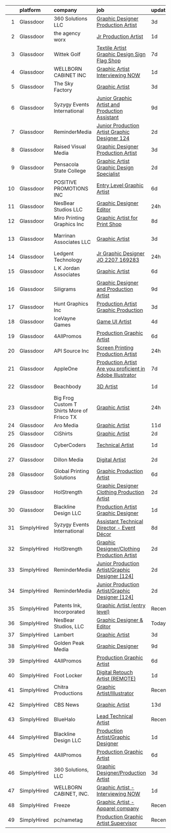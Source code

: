 

|    | platform    | company                                       | job                                                                                                                                                                                                                                                                                                                                                                                                                                                                                                                                                                                                                                                                                                                                                                                                                                                                                                                                                                                                                                                                                                                                                                                                                                                                                                                                                       | update_time   | location              |
|---:|:------------|:----------------------------------------------|:----------------------------------------------------------------------------------------------------------------------------------------------------------------------------------------------------------------------------------------------------------------------------------------------------------------------------------------------------------------------------------------------------------------------------------------------------------------------------------------------------------------------------------------------------------------------------------------------------------------------------------------------------------------------------------------------------------------------------------------------------------------------------------------------------------------------------------------------------------------------------------------------------------------------------------------------------------------------------------------------------------------------------------------------------------------------------------------------------------------------------------------------------------------------------------------------------------------------------------------------------------------------------------------------------------------------------------------------------------|:--------------|:----------------------|
|  1 | Glassdoor   | 360 Solutions  LLC                            | [Graphic Designer Production Artist](https://www.glassdoor.com/partner/jobListing.htm?pos=128&ao=1136043&s=58&guid=0000018224b3621ea94cd9f31579ee24&src=GD_JOB_AD&t=SR&vt=w&ea=1&cs=1_ce5d5216&cb=1658473112464&jobListingId=1008012371190&jrtk=3-0-1g8ib6oit2jq5001-1g8ib6ojfjijj800-f4c49b702624eefb-)                                                                                                                                                                                                                                                                                                                                                                                                                                                                                                                                                                                                                                                                                                                                                                                                                                                                                                                                                                                                                                                  | 3d            | Remote                |
|  2 | Glassdoor   | the agency worx                               | [Jr Production Artist](https://www.glassdoor.com/partner/jobListing.htm?pos=123&ao=1110586&s=58&guid=0000018224b3621ea94cd9f31579ee24&src=GD_JOB_AD&t=SR&vt=w&ea=1&cs=1_b3073b8b&cb=1658473112464&jobListingId=1008017534091&cpc=F41FEAB56D215062&jrtk=3-0-1g8ib6oit2jq5001-1g8ib6ojfjijj800-f7d5b078e3191f5a--6NYlbfkN0CNOKpjDIEH11s39GTuUki_mvxNbnX5BtDlH5CMrheAnKze_5JrwQ4joDkGUDohP_QenBGG9iyKQ8elCZi343itpXAHpPNjYIsoSHDuIRTlBl3xYNxtq8UTip58-CtpQYOqYENdTmKu3RmxJ79q6Jz4uzQrtaBIXrvHYnnuQY2PuUEDJqYxpl7FndRNJSqgAkD0hCjgF5HmtkDYkF7u0Pf_KVJAU6Ga6bZrJcyGiRacTUgEqS6tjpi0GWVIWhFSkofIVE7S3Q232u85IbFcnKrOOOFmxdsG9-XgzI72H5URi5n-mVTCUBzSYvAEIZrne-q4or5ykBTXVYfn_lH2e_rVLgzpCZiOFVbctzs6YwbGhrzlQ-TDM32rdztEe5XH8l16mjJNRWZPsWFVqJ0R6SCjorANgSgEpQmimRncvXdbghU__LF4K67etIptd-2_6R_LAjhFwrNr2_Z8r1W6sgH_-dCSX6rd8szklg97wDsdZKvLdIqPOkVBuXIu3JLlqPY%3D)                                                                                                                                                                                                                                                                                                                                                                                                                                                                                             | 1d            | New York, NY          |
|  3 | Glassdoor   | Wittek Golf                                   | [Textile Artist Graphic Design Sign   Flag Shop](https://www.glassdoor.com/partner/jobListing.htm?pos=103&ao=1110586&s=58&guid=0000018224b3621ea94cd9f31579ee24&src=GD_JOB_AD&t=SR&vt=w&ea=1&cs=1_f7ac4b38&cb=1658473112461&jobListingId=1008005831387&cpc=59DF70BB7E75A6DF&jrtk=3-0-1g8ib6oit2jq5001-1g8ib6ojfjijj800-992c8723777ec5b9--6NYlbfkN0Af7IH--f52cTUDwFMUanxXcd3NiV5wYJyzlyk1G5yREYcHNsx28vaP4liTQMowwOTqf-Kc5sDHJNBP5Kzoire-XtBzx2UkO3FQlxOWSrJ5L1Zhli1IYJ_z_bRkPwZFVhPCdaTcxDWWq3jbHsMrRu-fwSaRlR4Kp23XxZBbG4Q3-ohDZhSnED3JO-G7Fe4AZ_GuNSYSvksUQbqE8jDGPVGSupNpnxWWReNdc0xZIUA0h4pUscN7VW4W8kGf5yT9cKlDkUEebcmxdQgjjOYW35OLK7FHDD-SeSzrHppbuoujfRXKs6atzjsuZInck5skaiRRSH1Bx3aLT1dhlcW1HMeNCgBSwhTU-HkyQxS3Rnkj7nKefmNydLo19HQ3qPZx0HWFxy08Yt2UEdPT-oW3FqBwLCJJ8aPFRn8Ot9lbuydjz_8SrPKkCR7foAU1PVCJDimpSRtkUKITuCDLn2iHOsa28M4skbW8oNod6FvwCYHWq3eVrFgG3wx-k53Ampcu0fCtGG0xQTymIGvAFEjHoF3of6F3EYKH5s8%3D)                                                                                                                                                                                                                                                                                                                                                                                                                                   | 7d            | Elk Grove Village, IL |
|  4 | Glassdoor   | WELLBORN CABINET  INC                         | [Graphic Artist   Interviewing NOW](https://www.glassdoor.com/partner/jobListing.htm?pos=118&ao=1110586&s=58&guid=0000018224b3621ea94cd9f31579ee24&src=GD_JOB_AD&t=SR&vt=w&ea=1&cs=1_106ffbb4&cb=1658473112463&jobListingId=1008017552221&cpc=9DC6E4D8324653EE&jrtk=3-0-1g8ib6oit2jq5001-1g8ib6ojfjijj800-1847472463b781df--6NYlbfkN0AhkjNy_Xj15MaJT8SEVZ_cPLF5-iMt0WSLYnUgPquIKLZkf64LcCBhO6pe0Zxwsq0rnfcOMMPAOY6gpFHejSFos_A6OgFD4Epv7rL0UYgr051P9GyongRzFBdFh3SYtAfD8y0NmFOv44G4sCE4xzsWaLGOJQ25YJOiIhw5bp2r7gOF3HK9pQdhR1fpmSD2NU-6Rbue7vXC2pXLpCRbckEOPjoJg0um1MyFwfOJkv6m49EqrOR2htrKlgBrIj75Kolx7SpmY-uPTmhPBP7yRTSuwyrM1fmj4ip6OVK0Ke4SjfrNUNKFXTTvoGFe2kIPylGxLyS6xlR4tisLbqOnrKp4iOIWnJKv-maI9iFqp9pyPPem4Sw7FCh_umlbbJFKAdsMukizgU_GSjy0BjIMHHVvIatK4L8TyjghIP3dhQWyIkcflOoDDo_DYvP_IyvK8Yc5hYWNUBfLqwR6jlOTylYQ6C1rsHaBSslnQqmBwxQbiLqlwA94h8mJOWZqxdD6o34%3D)                                                                                                                                                                                                                                                                                                                                                                                                                                                                                | 1d            | Ashland, AL           |
|  5 | Glassdoor   | The Sky Factory                               | [Graphic Artist](https://www.glassdoor.com/partner/jobListing.htm?pos=101&ao=1110586&s=58&guid=0000018224b3621ea94cd9f31579ee24&src=GD_JOB_AD&t=SR&vt=w&ea=1&cs=1_d6cde7ba&cb=1658473112461&jobListingId=1008012115810&cpc=B5F6D74B4EF69A07&jrtk=3-0-1g8ib6oit2jq5001-1g8ib6ojfjijj800-a8fdf294f412da8f--6NYlbfkN0DAwgduWqBP7ymGN-lTADpinz2i-23XbRAyg5ywqS-MDfYRIU0B2snNffV8zPMQCFOZ0MTHs0A7nnEaV8Ga8q_wflRm0RZO1nrMvg8SvKunCLEycFigDJzZfxZwP0_gCkx2HGyx2T8eL3q4LFQAj4e2yXr80ACd2HnLvr3huSOpUimef9Pp0o4pVsU9ocDHI-56_kInDk3_75l7Z7Zt4A_U372cLPPUc83gQ3lHEe0B0PWWXdEGmla1xFLeWwPJt_943LXTH2SpckNen2e5eCQzaeesSUQ5iahI8weeECQMo9DOfnoW52IWTHKxiS6osXY4Dj0DXOLEimm-I87fnEurX572ulH-BnqWMVFsSg6OBVA_7_zlsFoudrj0bSKYiFtNil6O-pbAwRRFiADt4RmuHDvceaGuJYgskFauX76qCMgIX3mKywC73b6cflvUXLw3w_Y9ip8vuOwIIAmMaYY-Yy5eBxUuB5GdMfQHyKsidjIh4UbgfiXSbhEUbw14X585H1Ya3Lxl_g%3D%3D)                                                                                                                                                                                                                                                                                                                                                                                                                                                                                     | 3d            | Fairfield, IA         |
|  6 | Glassdoor   | Syzygy Events International                   | [Junior Graphic Artist and Production Assistant](https://www.glassdoor.com/partner/jobListing.htm?pos=112&ao=1110586&s=58&guid=0000018224b3621ea94cd9f31579ee24&src=GD_JOB_AD&t=SR&vt=w&ea=1&cs=1_d2ed56e8&cb=1658473112462&jobListingId=1008000529499&cpc=723ADC3DFE402989&jrtk=3-0-1g8ib6oit2jq5001-1g8ib6ojfjijj800-2e73247150be68bb--6NYlbfkN0DAqrE0ubcd1i61l-uBTtouJ2NQ4lWg7PeDLWwMGm-v8r0Urqffh4se_blAJTipohOrLJ1mLfKR62RYD2YWPA9v4nbGP4NbViKGrbsAi9o8c5qINUi8Y_D9cCMcgnEL9DMowwB4vSn5L5tPddvRPD__nFDoPQ0YVSXCeueGBd1KLY1zCTKr5Y8mZuq3Ifp8PZPjrA060l5OTkIPLQnpTvu6YMoMBUxu6cPFbOdtdOJKkzEWIjDRaFk48Ip02hi-xYeFGAEr0ynL6vYRSgTdJlwkd2PusCwzo-E-SqI5KAJ8JKUHT6V34EjWxw6cdRxaUShi8EENsADWoi_BujnXIuxQid-b7mZe_7WPIhLK7Z07Rg0b2xjQjgPIIF-pj7rjp05lF2cnheraNMsm50btegBP7iIlAcHpq165_MPq-BJDyRMjXRH6Q5khf1sHpDj0R6bDejhuk5kE2g-9eCY1KefpTOijF7b9jl_4dlPn6qyA4trb7HutiQbardWmGaZ6ykZ9M8w-RFbbRFmUq6g1GgvL_HRwabwEisI%3D)                                                                                                                                                                                                                                                                                                                                                                                                                                   | 9d            | Gaithersburg, MD      |
|  7 | Glassdoor   | ReminderMedia                                 | [Junior Production Artist Graphic Designer  124 ](https://www.glassdoor.com/partner/jobListing.htm?pos=113&ao=1110586&s=58&guid=0000018224b3621ea94cd9f31579ee24&src=GD_JOB_AD&t=SR&vt=w&ea=1&cs=1_f12408db&cb=1658473112463&jobListingId=1008015049343&cpc=2CAED5C921A5F994&jrtk=3-0-1g8ib6oit2jq5001-1g8ib6ojfjijj800-483923777035cfd3--6NYlbfkN0BV5xWQvMmIkgUcdRWb7iWRWS4LnwJ0A4ASNg0KGqrukA_POA8ifgoOj7ZHGRdIKnJ6hU-Fy6hPRatKZ6qieiqvEvHj1oqrTY0pPiXCJ8Br1qXsme6Nkk9Pt9LV9bT_ahxJy2MUFPpA0rgFw3VAzODJAa2N6_q5OshETSVwVEzbW1JPJkimDcEuDGFDkUvGDcFCgN8nu2FcUzKgXnxRoMSNAoT0DJxlF2N25okkMxRUk0zkl7RgJhhmBJaDmMgDi2fUZMs3amrGqRGELvaJSKpLspBvEQvacwRocbh411vLCBWNsxPJPsMC614kce2EM3jcJv5T-M9YOeXAHyEJQAmcd1VGWuYK9StZobt5vUPbOv_xMbq5kSDDvqlH4jE0DAKbpd25KZ2E9dS6B_OKsGyytWLG8jqKZDCXJxJb4lnPM1rRpT1vOUnmZf-YMWO5ooNnA-xbcbUI0i0befuqMJbSjXRV2IpEQH2jza1tLY7lb6W9LEuPEjsC4lFgxUKjm7KV5gU1a7H_yg%3D%3D)                                                                                                                                                                                                                                                                                                                                                                                                                                                    | 2d            | Remote                |
|  8 | Glassdoor   | Raised Visual Media                           | [Graphic Designer Production Artist](https://www.glassdoor.com/partner/jobListing.htm?pos=104&ao=1110586&s=58&guid=0000018224b3621ea94cd9f31579ee24&src=GD_JOB_AD&t=SR&vt=w&ea=1&cs=1_48584a99&cb=1658473112461&jobListingId=1008012257259&cpc=71532419B2302243&jrtk=3-0-1g8ib6oit2jq5001-1g8ib6ojfjijj800-f8fbddd790b09fb9--6NYlbfkN0DZZww-p_mr8GWlqIRBY21Wjl_Fk3kglyx5_HcxykVqwaDFSJjVlUl4zf-BvM4Ec2u8v8LXSAik7q1OjNsoXLbL-O8ohJdudOSPptkdfG2dyWjkMA_WcA9O2ae17g0Ebk0hPAM5iwwWlovXjHv8UWMyogo_WdjyGdPEXw5SgYmfsKasR1kTTKnjgavSSbQcmXc1vsUAFte70v5_lI4R5sSNfSXQihph8JItMvn5w7h38v985yRuQV_FjOVNxNUsvZMT6pW7MxFBGWhcUqK-o-C1yXdxl4ryyMeuJjnEsTvQwF6-7hDt95sSDKGX2qiFIbqosTqfPtBUF5ENFC2Clo3_1m4Cgsu7NH9AJsr4pHEsY18VhR22wW5Eu44e82Psxn7j52smzZegJ00G2F7q6XVU0SnSl2MbHJpweCIVB_xuQhkpYkcFM7yg2vM2mR3P426ncUC1tKBOrH6vDJNqA-FIqw1nQKTc-vN_9Ipg03LFdy93-l3_VfD-ddtWkjQtEMiM8VNhipEeXw%3D%3D)                                                                                                                                                                                                                                                                                                                                                                                                                                                                 | 3d            | New Orleans, LA       |
|  9 | Glassdoor   | Pensacola State College                       | [Graphic Artist   Graphic Design Specialist](https://www.glassdoor.com/partner/jobListing.htm?pos=109&ao=1110586&s=58&guid=0000018224b3621ea94cd9f31579ee24&src=GD_JOB_AD&t=SR&vt=w&ea=1&cs=1_cd4ab89d&cb=1658473112462&jobListingId=1008014269685&cpc=4050D81B60456B41&jrtk=3-0-1g8ib6oit2jq5001-1g8ib6ojfjijj800-f0a499c2a47508f8--6NYlbfkN0BrQ8kbDnA2Z24IGF5ZG6_ba3EmzzgM2IByfSEm5EJYdRvdefjw2PHzO3jIGd80qrPymbHMT2xt26xqXg161hnhkti5W8F64xMTWgUKiuaIhZ9uaed2qMO7ctb3qkPBnA_0fHMXGzXX9kVtfekH3bd9gra8Ck6AcIO6Yn0-Sk9Na_nh6KekC0NEJyFfEKPSt8uRAZRgE9xZSqk96x6gPd-X8QYxTHE6Ou52_xg6eC1ITCZZI2nqbq6mmK0QRKtyEKWGqXPymg2nRf4IbBRNjL_vFRAza2HhEkBO4Kz7xGkqpdg19Uy9bzXihA0VIb-cmQxAsE-UVFSR9iT36-lZBCUnwblusPDtnZyzIwdEAMySjA6-mpNno0C7RYZ55y9t-mxE5D4I__feDKsfkabn2tc9KOAy8NMS9aoupeBUiXgPFIGPKkFXLRhhSWkKbT8VUBN5dOHXOsvmQ4GyjGHJ5nEVvVR49yzjZX8phUIMzIWg7xCgpLO4TzXYXbIgfTlhZr1iUA4IX75YDA%3D%3D)                                                                                                                                                                                                                                                                                                                                                                                                                                                         | 2d            | Pensacola, FL         |
| 10 | Glassdoor   | POSITIVE PROMOTIONS INC                       | [Entry Level Graphic Artist](https://www.glassdoor.com/partner/jobListing.htm?pos=107&ao=1110586&s=58&guid=0000018224b3621ea94cd9f31579ee24&src=GD_JOB_AD&t=SR&vt=w&ea=1&cs=1_4dd3481a&cb=1658473112462&jobListingId=1008008432789&cpc=632C08DE5A4EA969&jrtk=3-0-1g8ib6oit2jq5001-1g8ib6ojfjijj800-98b47749266ed3dc--6NYlbfkN0BxkLIcfe0oqaYINownie861a0BJtkzmJW-WyGv8J0JYLPI_pkCjhnMU2Sahv1K28tUy9OoKNHnn_mzEpIJ1ihvUIFFwpimNg8RAwffIBIg8QHjMblIN2KKLIvsHVW-qDud3XsDEpPRfXwXkVIrxTj7pZAuN6-DFQNeXQ4AzUle0ydCJGPmBxMIK6VFk5NWnXs_PESr8YboQARWT3sDuStMvcOQHQCuegJjPXjZFOshSk_4TKAVIe3CSIOPn0fMFoxbvWXTgOuyu4akrNBECXqi1ho4MbpOV2_WhdSwtYoML_E5DgjGenYi3AkWDscylFkO5s_OGXFitmuojtoi47e6XqdOXJhzFAiuk6_YkpZ5aY11MKcOCGUkFshbUovisWqrEnTe5gsz7Y0RJy_qO8J8091as8st8fWVXrsuLDTuW3yDJhrmznbX4wA5lKaIXN-LZoZySI0XIpoQd1OO3V-H_Ft1LHuiQ9pRRqqFKcgNEJdG5Y-IVkpz_dJRYJGCxtoxM7uFaETchQ%3D%3D)                                                                                                                                                                                                                                                                                                                                                                                                                                                                         | 6d            | Hauppauge, NY         |
| 11 | Glassdoor   | NesBear Studios  LLC                          | [Graphic Designer   Editor](https://www.glassdoor.com/partner/jobListing.htm?pos=117&ao=1110586&s=58&guid=0000018224b3621ea94cd9f31579ee24&src=GD_JOB_AD&t=SR&vt=w&ea=1&cs=1_b62ff2aa&cb=1658473112463&jobListingId=1008020256474&cpc=4B86475FAF393599&jrtk=3-0-1g8ib6oit2jq5001-1g8ib6ojfjijj800-1e5af4c813ea2edd--6NYlbfkN0DLWr0FuvwmpNY589ecXM0wpB-l41nBtAe9mv-PvJGiqdi_OSCHK_pe2DnGv6FV50_eMg655y5Gp_5EPzou3aR_CnppiEl3_9P1krEO6fbDA8gb7w-ExX5BIoP6Q-2OCMvt0F0-FCYbPBX3RdfIUFYcYb19-kYsy3o_ZiTdKO_iQNhsnBLITIJjMN4Yc4Gs-cNZ6-iAjWbUYHx8Rt2fkFVhUe7rfQ6pIn1q8xSNYxVQaq9DeHYgOb8n0mmVkhnb-Q_P4Mk0Wgk0quALp5QgGyC8hPD5xcTjA90HTURBxmdmhzNiE3OOZTrgpiXNUQ5sZSCdtn2GwZUqheUh-MZ7vUExtlk80wSHxzu3hafz6bIGILElHPO2Mu-3Oh-J-LYnHwYbvX-6lQY_Xbpij-YBXqUiuz8uIqVBzUXHooQjxqqN1McA4eKFH74HiHsUVcwkYEqCSJbT-eo27AkN2frS5sSXf49xwl6z2b5ajSz9dOOc8VnyQOS1cyryynRQ4I-hu0c%3D)                                                                                                                                                                                                                                                                                                                                                                                                                                                                                        | 24h           | United States         |
| 12 | Glassdoor   | Miro Printing   Graphics  Inc                 | [Graphic Artist for Print Shop](https://www.glassdoor.com/partner/jobListing.htm?pos=108&ao=1110586&s=58&guid=0000018224b3621ea94cd9f31579ee24&src=GD_JOB_AD&t=SR&vt=w&ea=1&cs=1_435f13ae&cb=1658473112462&jobListingId=1008003854812&cpc=76BDADE3D6D9A820&jrtk=3-0-1g8ib6oit2jq5001-1g8ib6ojfjijj800-9b308361880fb345--6NYlbfkN0ASengVqiwM8dEeVIsxgwk2tMAcv6wZZlNtE4BYC8cWqI6DIh6MAS-gLEo-FOBTI0tFhbI4F9yYG9mKyL2iDnwPhnqAYNQJLYF7QMq90shvXZ-DgfrzRnkD3Uvq_THNZlJlqf7YZ9voPiC-oenKZxvj0YsvpjqHjQnOk8G0A0jto5Apq6n4AACle8DbCx7_hDI0UUwulPSvEYw26UgVi91Jc4ivx5j9taL3_AsQVWcihn44MlrmqI5rDeBe2LD6nxAzfrL14QYw8NC9AyDsdI72vDs5ojgg69681nifzoVFY1NUdhtH96LutwygzQrlmZwowBTUJiUuunCtBoqdsUNTu1qTRTleFzEsqfRGEzHwuYrh6SfCRIRfxOev0JMLPkXBRvvMTFniV5xxLYu5mDrMAGCK6RX8HhBQN0P08dumQy1TD1QjhEwqNJ0144o_4t43fL3qVceSlFhbYOi2-D6f885DcSa8RLCdBwQ1_BhHpc_7gTWo_8kN2N3z-HpIkGk%3D)                                                                                                                                                                                                                                                                                                                                                                                                                                                                                    | 8d            | Hackensack, NJ        |
| 13 | Glassdoor   | Marrinan   Associates  LLC                    | [Graphic Artist](https://www.glassdoor.com/partner/jobListing.htm?pos=102&ao=1110586&s=58&guid=0000018224b3621ea94cd9f31579ee24&src=GD_JOB_AD&t=SR&vt=w&ea=1&cs=1_b4efa9db&cb=1658473112461&jobListingId=1008012020160&cpc=FF950A86FEA5DF54&jrtk=3-0-1g8ib6oit2jq5001-1g8ib6ojfjijj800-d0d3145089aec4e2--6NYlbfkN0DzaDHVbxJ-LJZej0v9fk4K-FwNocoxjQ_zxp68kPBvcgR9UG8IK_m_cyK7bRibnjp2ZeZUK7QwJwDsLm-I7t4pQC942T1US4nsZiv1UkpE5yWyI44klmBesQxSm8EyHN-tlhE2QJaoO_1-1QZVqzIvIo-NqbOSGGZYATFrEbFbzGARjqiOJyO00RW8TmvCwvvizFvGCnJEzmrmg29uqDc4aZKWfqrP1gYONQx7jP-LnMYPZYm5qz0MEuYDYidLeujfMbi-KWac0jnTOcbM3_qBgjQFThNQlZjVw-Z4NXD6PKhRxXE5VSN59r8WURPW_ErtXWGWk1QtVH-MI2KS3YRHa796lk0eeCRop7-D1F8sNIf9bEfbdAujazZMAcermcrhz-hmI4ISyi0jshw39fvctjmF2WsKzBXHrXIrVGHTTVZ100mOvQeWVElODz78LAkChkhCVnKECZ4YF7bOu8_mVxLeAuZYb15IlsOZIQ1oSzJUVtPevgYMSYYjU4qORi_vOYRBlrVNEg%3D%3D)                                                                                                                                                                                                                                                                                                                                                                                                                                                                                     | 3d            | North Kingstown, RI   |
| 14 | Glassdoor   | Ledgent Technology                            | [Jr Graphic Designer  JO 2207 169283 ](https://www.glassdoor.com/partner/jobListing.htm?pos=125&ao=1110586&s=58&guid=0000018224b3621ea94cd9f31579ee24&src=GD_JOB_AD&t=SR&vt=w&ea=1&cs=1_43a5d1d6&cb=1658473112464&jobListingId=1008020011438&cpc=9908D8D4413DBB8A&jrtk=3-0-1g8ib6oit2jq5001-1g8ib6ojfjijj800-0c9d824ff1f539d0--6NYlbfkN0BhfrGGbcblirJ0_oD-V1jJ9SBvie1turFDKTAe6KCgNxcglQf_GDNs19Mxti6n_SpG6kWkTAPOP-y5pi9QHxxuTlMPuAQAX7yRD8SmZBSYZXronnT4fNhGWoszvIp_6aZxwSjveuci1UE5s602Icy8320mlRy0wC2si8AD03ZNLl8MMS-86tbWMuMml4R6ZBao88J5GixF7UXjUSQMD5QyP05caEPwX5gVF8TUjlGYd44uyFRbu9oQpsArYzNFmB7XjA-TKkZDfdSkzwcOJMILX9692uB7h__Rl1ySbzccPFA5HdWPvSRWYBVslgHIz9UfWcrxodFoS2ScIAtYWFo4fhI76T8pctpzgiAeHnTrd_QhG84V4EsD4mhOUps13u6QQw68HwvPHjTQkB2qATY54kSJygIfBIqa621iO8BnDEvMryO3QRxGoXLOpXbs2QUP5ogw4MKy6OIiHmlmKYdgOMIasVzIL9PHCa7mM-xC_g7NY98TduM2CJWLZpWJ9yr8-DtfvvXwax8gQ0ja3J7E2p9HdOgSldKtmkceu5sMAFHltmJhpbY5tOUN-h05yyENcz6A7-NcYwBz44tk8TLD5THqo8oqlcM-UiHcsWY3GWTrueU67FBfFcPpkBmyJ1_ZIax1qxfEXg%3D%3D)                                                                                                                                                                                                                                                                                                                               | 24h           | San Diego, CA         |
| 15 | Glassdoor   | L  K  Jordan   Associates                     | [Graphic Artist](https://www.glassdoor.com/partner/jobListing.htm?pos=121&ao=1110586&s=58&guid=0000018224b3621ea94cd9f31579ee24&src=GD_JOB_AD&t=SR&vt=w&ea=1&cs=1_1f5dde51&cb=1658473112464&jobListingId=1008008404175&cpc=32EE424DE2B657EB&jrtk=3-0-1g8ib6oit2jq5001-1g8ib6ojfjijj800-db9c8d5f2147cb06--6NYlbfkN0AmReILFrtWuHQzncwTmAhnmQih-Wc3-Tktd5NFj3vaA1d4bVtKMqDDQv0GuqzocI3O-NoVyfQFpPouipiz7IamAQ83IDUyTX_e10mvSLSX44VuqFdvSO1_WPYKdeJZzeojA4K075HlwncFPn1WDG_aOnwmdSlOxN9KbizFaeI_P_WeFC2jsMUT-boWi-_A4WKNCQriV7-vqTNgVNMudb-6K6TdUY-Pqg_BZM36xUAMO_bXtRA_MHr6EGhvEkrTw4W1ZpblyAOcdwNoQFESguReSZOnhRB84T1hGZB-kYVkKHSNNXU7Ulc95vmZ6of4Ecx22J7s0PLuiBrwOToKPr-7f-VojyCThkd6Fw0AScBv4eYTNItTgDpoDyGetSe6fh6xBfwWr9AACgIH67r2ZZXmEG6g4uCaC9aNtmah-O4cqF7mQZRmlrW98w2KK2KqePj_34rwpLzivcpMiC3nyXK5abJ-2VbIce265YtLWUaquCBotwgcquQ4)                                                                                                                                                                                                                                                                                                                                                                                                                                                                                                                 | 6d            | Round Rock, TX        |
| 16 | Glassdoor   | Siligrams                                     | [Graphic Designer and Production Artist](https://www.glassdoor.com/partner/jobListing.htm?pos=120&ao=1110586&s=58&guid=0000018224b3621ea94cd9f31579ee24&src=GD_JOB_AD&t=SR&vt=w&ea=1&cs=1_24fc631a&cb=1658473112464&jobListingId=1007999924313&cpc=F4EED0218A761C36&jrtk=3-0-1g8ib6oit2jq5001-1g8ib6ojfjijj800-b9b8bfbe1b9dc611--6NYlbfkN0D_KRozbKJx95I3LRYgbj09bqBDFeyQG4s8tCOB31p2DMC4ILjZAmS8JFK5axC6ktHbN9yPjyLoagJKGjx-nMZaW8WFK-9ClXrQc1LFVHkrD1LBaGhZnubpqeFmhet5kHPXwznaVO58Rf8Ln6yeS72Ez5yKPfR1_l0nYLzVW5Pd5-JN53-KcInomS2pvhBdy16jsWK_DnCyG7nYl7AKjtHrNjEi5NGLIUJsjayQ6g67aHOzh6yjuyueGb_BB6n4hDX-3o44mGfJrfBehkCUs-3KCVrW6plgMd4DgL6nu2pZvSrV3F_hprNekEAYpARqeClHlfZ-0VlCd0-be6tUTQKMR4hy2WuyApJR-3TUnpaLqIGTBMSkl3Oc1o38fEUAa5eer7j6X_u2S18wNsTgtsydvhmLF093a5yfg9mU7jm-ccYn_2KYtmLgA90stkiOLTKMLJYZSRr3gSSrxM3_UjsbIAP9cLz1wEwLcv3DrHSYv7CMeAxHU3uc6oR4mnPpZsWHdKJTuQx53JZsoNvagEl9)                                                                                                                                                                                                                                                                                                                                                                                                                                                         | 9d            | Concord, MA           |
| 17 | Glassdoor   | Hunt Graphics  Inc                            | [Production Artist Graphic Production](https://www.glassdoor.com/partner/jobListing.htm?pos=106&ao=1110586&s=58&guid=0000018224b3621ea94cd9f31579ee24&src=GD_JOB_AD&t=SR&vt=w&ea=1&cs=1_11aaee1e&cb=1658473112461&jobListingId=1008012087588&cpc=8CDBB1EC89CF7160&jrtk=3-0-1g8ib6oit2jq5001-1g8ib6ojfjijj800-373f3245f1041ede--6NYlbfkN0Bqu7Ztqn5X-aBEyVwJJIamyfX6Q_oR9HkxbF_uT610E5x1uLuLERDTC_CoUciGVA2ljOaQNnc6_mo5MGCzKj9gLWQj6r7-YER_4gm5Z8jBZsXXe1UrBCH3u0a2oFnqHOEif15cNEX9u-uBeS48UhJfKDNHGqeZs6wTbclL18jcMRbJF6nCSjO0T2xBIKfadgOCF4Igo_2ZAN_Y16gdwdVWpLq0vJ-DBwfBZ1A3L0_L4fxyNQIXBmwQrbb7q68EYKcCqDJ7S-h1v0XbwHtplDKPqzE0mv26A6wsUYizevLzwI4lHSbp4hQP1mrMIf2Ve2pOmHNyIZ1fFxW2ieKkGKigVL61zB8dcyjKBkyE-wWS75XBfjt3lamy9JnglZ3GqqtZIdSMwMJmkbMHDzjStoKwhtHU6U8N_J3hoK3dE3bHuJcDIgot2Dd34xA6Oy2E11TEvvkTj3okHa8GsBTF6dEGTBABaybzZ78K3NFmoizXAjgDxXW1bywBrRS0C5fQ_VP45Uq-a7B8Act26h1ldrpp)                                                                                                                                                                                                                                                                                                                                                                                                                                                           | 3d            | Derwood, MD           |
| 18 | Glassdoor   | IceVayne Games                                | [Game UI Artist](https://www.glassdoor.com/partner/jobListing.htm?pos=129&ao=1136043&s=58&guid=0000018224b3621ea94cd9f31579ee24&src=GD_JOB_AD&t=SR&vt=w&ea=1&cs=1_16ccd357&cb=1658473112464&jobListingId=1008010939116&jrtk=3-0-1g8ib6oit2jq5001-1g8ib6ojfjijj800-a4580d4e6a89142d-)                                                                                                                                                                                                                                                                                                                                                                                                                                                                                                                                                                                                                                                                                                                                                                                                                                                                                                                                                                                                                                                                      | 4d            | Remote                |
| 19 | Glassdoor   | 4AllPromos                                    | [Production Graphic Artist](https://www.glassdoor.com/partner/jobListing.htm?pos=115&ao=1110586&s=58&guid=0000018224b3621ea94cd9f31579ee24&src=GD_JOB_AD&t=SR&vt=w&ea=1&cs=1_c6c8db0e&cb=1658473112463&jobListingId=1008008282883&cpc=723ADC3DFE402989&jrtk=3-0-1g8ib6oit2jq5001-1g8ib6ojfjijj800-9530990c6e828156--6NYlbfkN0BuZxNCXsXexcmShFdB2Rm5N0YzfKSJc3x8W6AKbsF_iTTBkMngDQnES0mFaBsIkZCSovin89mNR2L0H5TvJgmQZMCjJ-I6a9KXBxPYyfapSaYgnhE2PODh6c-LlhwgUirOwW7PhIhiZox9OpPHLvxWi8q6BCnyT-iVNo96e49fh-CcTYA-pXLyaV1QHjcmzGIwYnouhcCcBj9ERm-fXV8RmGDQ1jk6BR6Ds5hdY2bOk7TprIHNBYoBYZmO3V_qloJvjoX3C8FN4f7MxL04uXKs-kI9VJPEQuL0J6S8o4-yndYH2I8P8b5d51aQD8PYCu6HYZYYQHzA7hMkqkw2KsLid9wfTyYbqUeIyLYA68MeMDezOfOSlHGwcIzb1-R9Bddv6lOZGpW6T-OZ-YbXp5GhGxe4ilWKvs1xoofqNPVa6sIFhhIOM8Wv_4nX4ni2qrsLd7S5vKEF9psODcyAJkyMb4Wmp9gQpPnZcRw8luQa_lgfwkOZ0cMqIeb5-NVJM_0%3D)                                                                                                                                                                                                                                                                                                                                                                                                                                                                                        | 6d            | Essex, CT             |
| 20 | Glassdoor   | API Source  Inc                               | [Screen Printing Production Artist](https://www.glassdoor.com/partner/jobListing.htm?pos=116&ao=1110586&s=58&guid=0000018224b3621ea94cd9f31579ee24&src=GD_JOB_AD&t=SR&vt=w&ea=1&cs=1_220b1683&cb=1658473112463&jobListingId=1008020328084&cpc=82B3195DA92CAF92&jrtk=3-0-1g8ib6oit2jq5001-1g8ib6ojfjijj800-39cd45c1e6f5fa63--6NYlbfkN0BMisYtj5vpt55ZtMobOnzf7sTmiC6BAMYpGm76dQQHjXsM7d6nXsfNS566KDgdNmoi0oH5KxxPaNrMvhxr5xsTnGDQFwXSEn-tPVKy0A5oZnwJFOszckNa0q6BiSejsHwmPEfhRdB5px1JB6FDFHqazyXZfuzbEdR9XwXGy3orRW5Aeg4TzKVMANGUERmO167N9LcoMXoZSzfrjKM7ziG5wOcvHmS-iGYGauS4YGg-lplAH8ligUwQNA28DMUIposNmolLzUDruIxCAZ3HAJNx-OZwEulOybYK_wk6tTtuLeZ-lJJb22PIiFZGWCyBZ3nVElraFdAHurB8cHGkSWDGf0hNbZF8RehIBpAWvkofi2Swe7qLAGcsQF0hAmuye18-bxkIETfMdEbCKE8-3SwWsGPmwHjtTC3Rxg7FrMVkgV-1xnkpkY78LU5t7Jqxaxt4BCjmyvyKyQB12J-wjtEY4uhIpLjTDYF2om3NeMMBFgyrvMSAZo_jI06HWoHhMt0%3D)                                                                                                                                                                                                                                                                                                                                                                                                                                                                                | 24h           | Lanham, MD            |
| 21 | Glassdoor   | AppleOne                                      | [Production Artist   Are you proficient in Adobe Illustrator ](https://www.glassdoor.com/partner/jobListing.htm?pos=124&ao=1110586&s=58&guid=0000018224b3621ea94cd9f31579ee24&src=GD_JOB_AD&t=SR&vt=w&ea=1&cs=1_141fc1e2&cb=1658473112464&jobListingId=1008006584734&cpc=8795CF9063CD573D&jrtk=3-0-1g8ib6oit2jq5001-1g8ib6ojfjijj800-8bf2dc6d082defd5--6NYlbfkN0Akmm0SHSm6KXMG3PLe28cvsql5ALZY-VGg2iXYcU3b0zh6zEVmEgPzBqiweCwCy2-Y0N37GApxDGkXmDSY_fHgj3xWGmSgJkWfqpQINsXM3D6M-9D92lkT5924dfLNcoPC30F_fFcOV4aRS7pj2AkavLHT60Jk6XzUp1ArPjObqqaMwN8TaR9NLYsZcyrlvNwpvMRYqqyHZNx254xGW3ELhO1z0ICPxiI90lQjDNVezNQNqljPhdLXP5VBhQuxjU76L2ZvYPyUXnXibjPsyj0ftmE2em7qyLm2B--DfXgh3fT4Z7sXhYeNFS2EuEvz8OB6k0MUw_bxZrnTYrWzJIQE0E4veU2EkoA6mYkGPi_SisOe8aNHUVqrrQwcT7pwYD6fQcQdhIIoHqaQeCtEiJruAyL9xAXL_Fr_KXbm9yLa8cDI280v0rpneycsZSlfcF5-t4EGOZQoqG7Nv5uYzy93OUjSpcIk853GWA34POI7_Kj-gh87YKvBSCzYdYj06QM-ojeyjgX4nmupyzSYB8vdQ3i6OFzZ69TPdvFuiJ_A0K3QVFYEmyA7KKBA6yxKxYE%3D)                                                                                                                                                                                                                                                                                                                                                                                     | 7d            | Oxnard, CA            |
| 22 | Glassdoor   | Beachbody                                     | [3D Artist](https://www.glassdoor.com/partner/jobListing.htm?pos=110&ao=1110586&s=58&guid=0000018224b3621ea94cd9f31579ee24&src=GD_JOB_AD&t=SR&vt=w&ea=1&cs=1_8c38296b&cb=1658473112462&jobListingId=1008017613559&cpc=45DC3EB807283E85&jrtk=3-0-1g8ib6oit2jq5001-1g8ib6ojfjijj800-97948771769694eb--6NYlbfkN0Al2hlF_s5GYOO9nq8WXaG6bym1zLAFkgBiQUiSvvwQ1eB6-y51zXSOiv4jFipYNEk3o6xb7vYLb3xPtH5GNMOT2t1k4NcIqnDUKxKHUJlCrf2FMy-tgKmoKFdjlzPrt7mb-E3DBigtVTo9RI2zhp5w0Y9b1GedRam6Uz0fYj2n3OXFO0L18AQHZXw6Ui1l-85ISMFOQKTECaDYvQslvulK2fDEZrRDIdjc3qLqiphHK0xvwW-1ucS-kLYVWijVD4LOvzTcnHsEjCw32mE2oR-2uWwQ4GfDz4fJdWyos0TNb4W0mj9GldvUhvObHg8oLUVInpfd1aEcrSUOkWGtul_Oh1czPx3bS_ttDwInzBOgOiIfV_y4ORCtVU_LyQ-NlhQPobi7tLhBKEcY1gv1KHBEGGtTrlMIn3wmK0uVcUE_j84-Mf8nfJHA8xukE-NBRctWUTbIDkI2yKn5kNKjn_Hs7xkmKpf7L-vWdaOkVs0wxegj3z_lYpajU52TsLZL7ww%3D)                                                                                                                                                                                                                                                                                                                                                                                                                                                                                                        | 1d            | Van Nuys, CA          |
| 23 | Glassdoor   | Big Frog Custom T Shirts   More of Frisco  TX | [Graphic Artist](https://www.glassdoor.com/partner/jobListing.htm?pos=119&ao=1110586&s=58&guid=0000018224b3621ea94cd9f31579ee24&src=GD_JOB_AD&t=SR&vt=w&ea=1&cs=1_409eb63f&cb=1658473112464&jobListingId=1008019815158&cpc=444700D72F2ECBCE&jrtk=3-0-1g8ib6oit2jq5001-1g8ib6ojfjijj800-247dde80f9cb8d9d--6NYlbfkN0BbEMRzxOAj7U_Km12dvMdOEaGriC2aJmzcsxZ0lI8PoDqpTS3i7nQT76Ns5hc5v-2F8sg72g5vT111xF1Q-AC8I9lQp-RFIwszoDOWnsrAohromd7fuuS6u_F9NYYsWbWzEwNdKB7M8-cPczDWjGI6ZraeDWWB6Wegv9aUT1h3YBHNIU990MU3SZY4DNCS5_RXh_bfTWgQa9mPjepqXK3t4XkxR76ZAf0YgsoJRh6vZT6YSkjPTzjO6nSCg2CEgHz7ZtZaOz-MhkvuO_RTzi7pGqMiPq2voyLcwdjuX42I2Wzmk0bpDH0vqx7heFB7sCBDffD6GQiB_-JhrIMSjVowa2SBITvk1XzOQLsip-mth4K6ys0T_A_PdslpHhRdBBMA-8TKAlS5aQPnoVvYCPtwEIRAwz4VIDESLi-qhChPPzs_m2VO0FuwR4wFGi2w2D-6lgStCOZkKIcmgirvnWqMowfqxOAw08YYk5JoirJflFELjZr9-biYTVHjb26PFNo%3D)                                                                                                                                                                                                                                                                                                                                                                                                                                                                                                   | 24h           | Frisco, TX            |
| 24 | Glassdoor   | Aro Media                                     | [Graphic Artist](https://www.glassdoor.com/partner/jobListing.htm?pos=114&ao=1110586&s=58&guid=0000018224b3621ea94cd9f31579ee24&src=GD_JOB_AD&t=SR&vt=w&ea=1&cs=1_52faa5a6&cb=1658473112463&jobListingId=1007995181669&cpc=C891152315FA1AD8&jrtk=3-0-1g8ib6oit2jq5001-1g8ib6ojfjijj800-b35fadad7f50ab7a--6NYlbfkN0A953Z9EfJZc5Z9y7Wb0NkuJO-5BBnqXCJSieP3bN3oT5bPCnx7cVWYZU4WcOfgGZu3ldGZ5obnUbkJH5KsQnH3TNPfct-VieO3lTzkVZi3BT-4zjgeApSVjPW8ZK04TSBGo5-UR5pdTgjEXgUaH-oLM-sgvjuKzpAkp3Nz1gBW3aEtBkZ2ill6mFlmJnyr-RE8OrjM2pL-1r89Y_XrcKUPbEyBeNtT7IuWlHpa0cYLiWw289kETOjuxYJrJtrmgU7_-AJukliV-mKTdaeOs-8XzWDNP0kbb8xE-pJUD3rre7bcZQ50ppV9jwSfsIrxRLDmFxAiUBMvZrSu4LUcYWgV5qqlUf9MJeNUtUmTw1Xl6expWSSYbOIj0V8YbMg88QO1k01tXz1bXjGbx0DZumqpjANPz9vJXgMFWG1ohLg5ddvWcwY2SLK3ohCPlEGBt5VBzmNpGt08ENx66nR4UPR4grnHgEAUwkZuuGmAaXK_8Vz20AAqdcOj)                                                                                                                                                                                                                                                                                                                                                                                                                                                                                                                 | 11d           | Troy, MI              |
| 25 | Glassdoor   | CiShirts                                      | [Graphic Artist](https://www.glassdoor.com/partner/jobListing.htm?pos=111&ao=1110586&s=58&guid=0000018224b3621ea94cd9f31579ee24&src=GD_JOB_AD&t=SR&vt=w&ea=1&cs=1_67b080bb&cb=1658473112462&jobListingId=1008014261534&cpc=70D6958B2CFB98E6&jrtk=3-0-1g8ib6oit2jq5001-1g8ib6ojfjijj800-e82c89b3d29f45ab--6NYlbfkN0A75Y3Uor3WUYPNvFxiSECexCKyD20yYAVUNrxdQ8OABlnfyzD_hONB3GIdazImZJ09chOVYwc3gNYC-r58N1MTQ1pLduqHMK_EZHlSNiLIo1X0xGQXcpe7AQkPlamue-k-x66q3blhQckEEOywoFUuSwD7n2Y-NKKzD29VuIf7YPMbQ_w0nmZtZE5ZXVYjV76mysA4Yfy2wZNDceIim7KHwYOR76L6siN1SvGMZ6AMQn-HL4waai0-XSyrgcWy3c78eZXrxePACWsgYDaOygz_uzhmz9iLDlGm7XNOuvXEbD_m2ECAOK9Yf8Vwe79CTQok3s6DO0E1fJFHTRsFhhOJKafmyDiExYjBX6AFUiBp4bbAw0JGcTEvCSefcQPvfJhnHvE33IaChrd_BbR_HS-diKA9bQVZVE3Qta3kArWImTG4a-QkZqHyp3lzmc-EdqaypauUK2xU53DP5JTH32geLFicsILRMHl_5teUIPcyLb4uAvvhob_C_U3TtWLSxVk%3D)                                                                                                                                                                                                                                                                                                                                                                                                                                                                                                   | 2d            | Elkhorn, NE           |
| 26 | Glassdoor   | CyberCoders                                   | [Technical Artist](https://www.glassdoor.com/partner/jobListing.htm?pos=122&ao=1110586&s=58&guid=0000018224b3621ea94cd9f31579ee24&src=GD_JOB_AD&t=SR&vt=w&ea=1&cs=1_42d46a1c&cb=1658473112464&jobListingId=1008017849599&cpc=FB7E4A1762AE5BEC&jrtk=3-0-1g8ib6oit2jq5001-1g8ib6ojfjijj800-b76285f1bff4b620--6NYlbfkN0CpFJQzrgRR8WqXWK1qKKEqALWJw739KlKqr2H-MSI4eoBlI4EFrmor2FYZMP3muM1MdiAdE_pXz3vRDtahuii5MPjeMTzgIMTgPTXv1MYdncqpkBdWaBS6FdrI5-psozGE2XgjnfIAXZofeyXLgwBMcsrZQlOcDhIrKPi-Ia-_HW1OH-cWwwqzj80OI7YUpyr3ZWJbFc-pBJ9UGJtepPKkMmhKEJcc35-6fghqvdKcKlkbEg767dpvjUqFvaeKRCwqzmlqi5vXvt6UEv_PMO6lz2ckbenY87QSGLqC1zW5p7mE0K228wiigqIqYJHi5q7I0yuyGma0wbHc2i3fTVxS-BPQP1arQUl2QlVlEBylyGStYtJ9rqbq11apW0jK-H3x12W_r-7woghcfL4L3I3wpHDLwWWNo_ckuMn5dEvXi00ZLInJ8oRxxqcj-dS1U1tfATHk0DJrxcfsLra1TDUa7EILLCs6Eyu6Er-UTi5cxSKVMXuaBR-qI-ZYZ6J1z0I-W34CVHeKDCwX6UpsWvbAdLfGTw_6L-vF5ecyJGVZRLy9n-uQ_3cEFwlmxUjbnytXruWOZNa75zoK-lB68wi9eSXaaNBWncXgqJmuG1EKLNvrxbYxH2DkyZ90iv1F6yHXaQPsg6E9f7RRLriAQnmYcsS-IT0iuyNMLqIwGVcU_HqpuPT_72SsNvkgvmfyM4k2oFvxL_e8jMXK8bBUo5CcqBNjS8I9Haq8bbOLoTXL0xbzMGIhoCGjKeH9qbvtGogdRnpmdPyZdWlQjlCqvbtV5vNeBh3jMIrbKt8LKotEE3QA7QBInH_9-mULKm6rP6r7INIQCw_v4qgle0fyBe2aA9M5ZhIQXJ6ZibtoagZb2zXo1uFABcBfx13rLZ-jndibELyFQq1CqJ1pXU_LvQ_WtUUn-T-T8tZJJOp910sgiS6IxFc2KyWHjwWLB7vDzdlCkH4h86t9p1HAX8hoR2xGcsA23WXa9BY%3D) | 1d            | Las Vegas, NV         |
| 27 | Glassdoor   | Dillon Media                                  | [Digital Artist](https://www.glassdoor.com/partner/jobListing.htm?pos=127&ao=1136043&s=58&guid=0000018224b3621ea94cd9f31579ee24&src=GD_JOB_AD&t=SR&vt=w&ea=1&cs=1_13257f27&cb=1658473112464&jobListingId=1008014576964&jrtk=3-0-1g8ib6oit2jq5001-1g8ib6ojfjijj800-fe3c14e33d8c7cbd-)                                                                                                                                                                                                                                                                                                                                                                                                                                                                                                                                                                                                                                                                                                                                                                                                                                                                                                                                                                                                                                                                      | 2d            | Stroudsburg, PA       |
| 28 | Glassdoor   | Global Printing Solutions                     | [Graphic   Production Artist](https://www.glassdoor.com/partner/jobListing.htm?pos=105&ao=1110586&s=58&guid=0000018224b3621ea94cd9f31579ee24&src=GD_JOB_AD&t=SR&vt=w&ea=1&cs=1_6f2ce4cb&cb=1658473112461&jobListingId=1008008577163&cpc=F793441F64F6F721&jrtk=3-0-1g8ib6oit2jq5001-1g8ib6ojfjijj800-c680c8821da4f032--6NYlbfkN0ACTeRvGRFS6hadW-07x_K1RnsIE8OdH4tufuZ5eRAiXjEXEFX9SmNeWz8uCx9A4rnwdVSfZsdnoYMLFJx6bVCd9iMue6LuBx3q-PTM-_6ic6cYPK4kBpkx_boXmt2sjbr2GN5hajERBS30n-Cx6gP1Wv-G7e1KU2vW88vE08riqMwSwMdeYDL8w_OLRNmMmzqWCp38sgW51ruoFecy4nZRHI4R4qOcfL32EpF23FNHOam613T5uzBG35nLeuq2qVCSYnAqJ2TULf6MPWtFq8qA59f7ezor2XAeEzfsMYajODp5Ho1tLGKpFeXXCKdGo6QXwOoWzk9FDo-C0onkuzCSzq9VgdqX72UQE5hLGKDn_9Qnj7aLoVd0rncpkNB9pEcx6cLPHw-3y0lQDivQ8DZrd59Th3Tw5Y7tx4ZjcMf6LBQsBujb5o-UOEjqDcENBDXoyvcfoGleh6yK0EEp9iHjjzl1kpZUK5CibCUQDsW7TiCzw_Tvm4lbYt0u5otaQpLjoQJZopvT5g%3D%3D)                                                                                                                                                                                                                                                                                                                                                                                                                                                                        | 6d            | Austin, TX            |
| 29 | Glassdoor   | HolStrength                                   | [Graphic Designer Clothing Production Artist](https://www.glassdoor.com/partner/jobListing.htm?pos=130&ao=1136043&s=58&guid=0000018224b3621ea94cd9f31579ee24&src=GD_JOB_AD&t=SR&vt=w&ea=1&cs=1_1eb3fe7c&cb=1658473112464&jobListingId=1008014765980&jrtk=3-0-1g8ib6oit2jq5001-1g8ib6ojfjijj800-70573db1b942a1a6-)                                                                                                                                                                                                                                                                                                                                                                                                                                                                                                                                                                                                                                                                                                                                                                                                                                                                                                                                                                                                                                         | 2d            | Remote                |
| 30 | Glassdoor   | Blackline Design LLC                          | [Production Artist Graphic Designer](https://www.glassdoor.com/partner/jobListing.htm?pos=126&ao=1136043&s=58&guid=0000018224b3621ea94cd9f31579ee24&src=GD_JOB_AD&t=SR&vt=w&ea=1&cs=1_cb0b980a&cb=1658473112464&jobListingId=1008017497395&jrtk=3-0-1g8ib6oit2jq5001-1g8ib6ojfjijj800-ad1d03946e394c5f-)                                                                                                                                                                                                                                                                                                                                                                                                                                                                                                                                                                                                                                                                                                                                                                                                                                                                                                                                                                                                                                                  | 1d            | Remote                |
| 31 | SimplyHired | Syzygy Events International                   | [Assistant Technical Director - Event Décor](https://www.simplyhired.com/job/y6WqeArbHPIeR8iHVPOqqn41Z9S9ZmOr2CmnQuZnIwjQ1PPt7s-iyQ?q=graphic+artist)                                                                                                                                                                                                                                                                                                                                                                                                                                                                                                                                                                                                                                                                                                                                                                                                                                                                                                                                                                                                                                                                                                                                                                                                     | 8d            | Gaithersburg, MD      |
| 32 | SimplyHired | HolStrength                                   | [Graphic Designer/Clothing Production Artist](https://www.simplyhired.com/job/B4aGEKaT5zbu3bW9POCRwLNxgH8P62nFOEhpevv503efdlpLobmakg?q=graphic+artist)                                                                                                                                                                                                                                                                                                                                                                                                                                                                                                                                                                                                                                                                                                                                                                                                                                                                                                                                                                                                                                                                                                                                                                                                    | 2d            | Remote                |
| 33 | SimplyHired | ReminderMedia                                 | [Junior Production Artist/Graphic Designer [124]](https://www.simplyhired.com/job/HDrljQeb3j5GChcw0YlnsIhQQQvBEu2ven13Vow7zBM_4DdJ8KpQ4w?q=graphic+artist)                                                                                                                                                                                                                                                                                                                                                                                                                                                                                                                                                                                                                                                                                                                                                                                                                                                                                                                                                                                                                                                                                                                                                                                                | 2d            | Remote                |
| 34 | SimplyHired | ReminderMedia                                 | [Junior Production Artist/Graphic Designer [124]](https://www.simplyhired.com/job/HDrljQeb3j5GChcw0YlnsIhQQQvBEu2ven13Vow7zBM_4DdJ8KpQ4w?q=graphic+artist)                                                                                                                                                                                                                                                                                                                                                                                                                                                                                                                                                                                                                                                                                                                                                                                                                                                                                                                                                                                                                                                                                                                                                                                                | 2d            | Remote                |
| 35 | SimplyHired | Patents Ink, Incorporated                     | [Graphic Artist (entry level)](https://www.simplyhired.com/job/92xFEgz8PbossYCrlN8B262DcC8oHKIHdjJOVt9S2E-W4ogEcZmA1Q?q=graphic+artist)                                                                                                                                                                                                                                                                                                                                                                                                                                                                                                                                                                                                                                                                                                                                                                                                                                                                                                                                                                                                                                                                                                                                                                                                                   | Recently      | Remote                |
| 36 | SimplyHired | NesBear Studios, LLC                          | [Graphic Designer & Editor](https://www.simplyhired.com/job/jqFI45guHNtGysDVZ-5LNk1KT70YxkQmZx6xSPFU5KyoBohv6pQ29A?q=graphic+artist)                                                                                                                                                                                                                                                                                                                                                                                                                                                                                                                                                                                                                                                                                                                                                                                                                                                                                                                                                                                                                                                                                                                                                                                                                      | Today         | Dallas-Fort Worth, TX |
| 37 | SimplyHired | Lambert                                       | [Graphic Artist](https://www.simplyhired.com/job/8kVsteJRb0Txw6ZA5dci5ZGm52KpU91OK47KGS04lYMLW2h9LrJj6w?q=graphic+artist)                                                                                                                                                                                                                                                                                                                                                                                                                                                                                                                                                                                                                                                                                                                                                                                                                                                                                                                                                                                                                                                                                                                                                                                                                                 | 3d            | Remote                |
| 38 | SimplyHired | Golden Peak Media                             | [Graphic Designer](https://www.simplyhired.com/job/1UT3_zsqLNhzyWLoYexzFipfr1iGxIgIkTYKoRMxh4lCFQJsq0KgrQ?q=graphic+artist)                                                                                                                                                                                                                                                                                                                                                                                                                                                                                                                                                                                                                                                                                                                                                                                                                                                                                                                                                                                                                                                                                                                                                                                                                               | 9d            | Remote                |
| 39 | SimplyHired | 4AllPromos                                    | [Production Graphic Artist](https://www.simplyhired.com/job/-zXZtsmFXGFXBzlOdvM1GPHzbl-hsYT6IiDBMoakxQi7qhh_lUR23g?q=graphic+artist)                                                                                                                                                                                                                                                                                                                                                                                                                                                                                                                                                                                                                                                                                                                                                                                                                                                                                                                                                                                                                                                                                                                                                                                                                      | 6d            | Essex, CT             |
| 40 | SimplyHired | Foot Locker                                   | [Digital Retouch Artist (REMOTE)](https://www.simplyhired.com/job/PlMBejhAUzsH_2HiojJZ7GOwKpjEUgs5oTfAajM7GlVfDqmDLWLkjw?q=graphic+artist)                                                                                                                                                                                                                                                                                                                                                                                                                                                                                                                                                                                                                                                                                                                                                                                                                                                                                                                                                                                                                                                                                                                                                                                                                | 1d            | Tampa, FL             |
| 41 | SimplyHired | Chitra Productions                            | [Graphic Artist/Illustrator](https://www.simplyhired.com/job/xZDv17r9GBckGpWW3dWxa54W3rBcyD6zvT3SzghvZkTmsun8c5LXUg?q=graphic+artist)                                                                                                                                                                                                                                                                                                                                                                                                                                                                                                                                                                                                                                                                                                                                                                                                                                                                                                                                                                                                                                                                                                                                                                                                                     | Recently      | Panama City, FL       |
| 42 | SimplyHired | CBS News                                      | [Graphic Artist](https://www.simplyhired.com/job/Dd5dWBsOvoc8NMCbAFvPjJnNcGJ0V2igslF0-NBVlRiA2tTtPIc50g?q=graphic+artist)                                                                                                                                                                                                                                                                                                                                                                                                                                                                                                                                                                                                                                                                                                                                                                                                                                                                                                                                                                                                                                                                                                                                                                                                                                 | 13d           | New York, NY          |
| 43 | SimplyHired | BlueHalo                                      | [Lead Technical Artist](https://www.simplyhired.com/job/Wjuj_8GvrouGkI5GInMTsAVDyDnmD0dXLa8mRnChOYJPWpldqD68RQ?q=graphic+artist)                                                                                                                                                                                                                                                                                                                                                                                                                                                                                                                                                                                                                                                                                                                                                                                                                                                                                                                                                                                                                                                                                                                                                                                                                          | Recently      | Rockville, MD         |
| 44 | SimplyHired | Blackline Design LLC                          | [Production Artist/Graphic Designer](https://www.simplyhired.com/job/hcxMXxAK3-E-8bXvVLk3Dq6hfPJ9fPTNOwU6-PgEq02X1F60OEbNXw?q=graphic+artist)                                                                                                                                                                                                                                                                                                                                                                                                                                                                                                                                                                                                                                                                                                                                                                                                                                                                                                                                                                                                                                                                                                                                                                                                             | 1d            | Remote                |
| 45 | SimplyHired | 4AllPromos                                    | [Production Graphic Artist](https://www.simplyhired.com/job/-zXZtsmFXGFXBzlOdvM1GPHzbl-hsYT6IiDBMoakxQi7qhh_lUR23g?q=graphic+artist)                                                                                                                                                                                                                                                                                                                                                                                                                                                                                                                                                                                                                                                                                                                                                                                                                                                                                                                                                                                                                                                                                                                                                                                                                      | 6d            | Essex, CT             |
| 46 | SimplyHired | 360 Solutions, LLC                            | [Graphic Designer/Production Artist](https://www.simplyhired.com/job/wTKuKhJFue8gAenatIutsqNnn1KWWLvcslbVcB2Shz7OnZLg523oNA?q=graphic+artist)                                                                                                                                                                                                                                                                                                                                                                                                                                                                                                                                                                                                                                                                                                                                                                                                                                                                                                                                                                                                                                                                                                                                                                                                             | 3d            | Remote                |
| 47 | SimplyHired | WELLBORN CABINET, INC.                        | [Graphic Artist - Interviewing NOW](https://www.simplyhired.com/job/AjBsKFnzQ2VOhvUh0vn8XXenMcAwjq1nmfHCmIBoDTozwfkMycLwzQ?q=graphic+artist)                                                                                                                                                                                                                                                                                                                                                                                                                                                                                                                                                                                                                                                                                                                                                                                                                                                                                                                                                                                                                                                                                                                                                                                                              | 1d            | Ashland, AL           |
| 48 | SimplyHired | Freeze                                        | [Graphic Artist - Apparel company](https://www.simplyhired.com/job/06-hRvdpxdGSvH23_JlO1u6SHfAjKyjfzFgTI67JfOU1NcsxLCRfcA?q=graphic+artist)                                                                                                                                                                                                                                                                                                                                                                                                                                                                                                                                                                                                                                                                                                                                                                                                                                                                                                                                                                                                                                                                                                                                                                                                               | Recently      | New York, NY          |
| 49 | SimplyHired | pc/nametag                                    | [Production Graphic Artist Supervisor](https://www.simplyhired.com/job/fkwOmq01Zn6q_EiyKDVRqRooiHIbf0F4b8KGtilnkMdlSPJmxYtaSg?q=graphic+artist)                                                                                                                                                                                                                                                                                                                                                                                                                                                                                                                                                                                                                                                                                                                                                                                                                                                                                                                                                                                                                                                                                                                                                                                                           | Recently      | Madison, WI           |